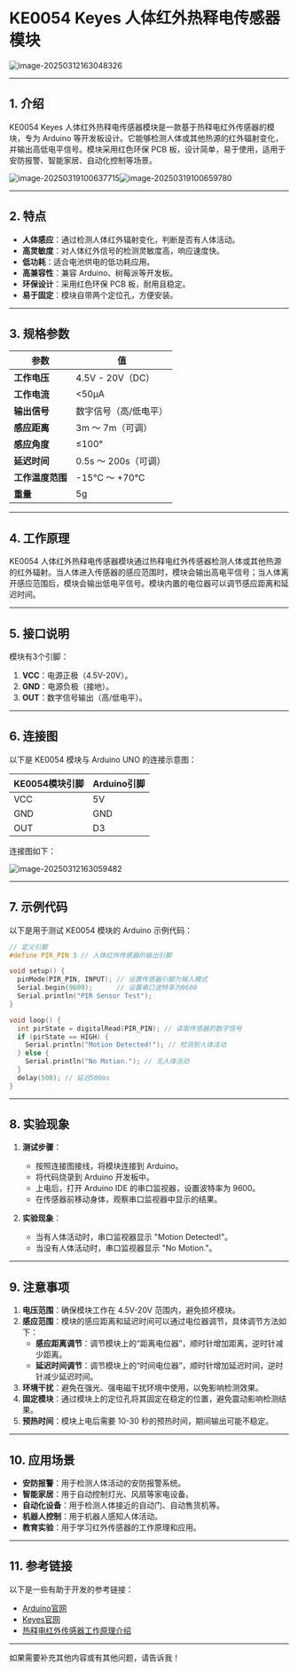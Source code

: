 # KE0054 Keyes 人体红外热释电传感器模块

![image-20250312163048326](media/image-20250312163048326.png)

---

## **1. 介绍**

KE0054 Keyes 人体红外热释电传感器模块是一款基于热释电红外传感器的模块，专为 Arduino 等开发板设计。它能够检测人体或其他热源的红外辐射变化，并输出高低电平信号。模块采用红色环保 PCB 板，设计简单，易于使用，适用于安防报警、智能家居、自动化控制等场景。

![image-20250319100637715](media/image-20250319100637715.png)![image-20250319100659780](media/image-20250319100659780.png)

---

## **2. 特点**

- **人体感应**：通过检测人体红外辐射变化，判断是否有人体活动。
- **高灵敏度**：对人体红外信号的检测灵敏度高，响应速度快。
- **低功耗**：适合电池供电的低功耗应用。
- **高兼容性**：兼容 Arduino、树莓派等开发板。
- **环保设计**：采用红色环保 PCB 板，耐用且稳定。
- **易于固定**：模块自带两个定位孔，方便安装。

---

## **3. 规格参数**

| 参数            | 值                     |
|-----------------|------------------------|
| **工作电压**    | 4.5V - 20V（DC）       |
| **工作电流**    | <50μA                  |
| **输出信号**    | 数字信号（高/低电平）  |
| **感应距离**    | 3m ～ 7m（可调）       |
| **感应角度**    | ≤100°                  |
| **延迟时间**    | 0.5s ～ 200s（可调）   |
| **工作温度范围**| -15℃ ～ +70℃          |
| **重量**        | 5g                     |

---

## **4. 工作原理**

KE0054 人体红外热释电传感器模块通过热释电红外传感器检测人体或其他热源的红外辐射。当人体进入传感器的感应范围时，模块会输出高电平信号；当人体离开感应范围后，模块会输出低电平信号。模块内置的电位器可以调节感应距离和延迟时间。

---

## **5. 接口说明**

模块有3个引脚：
1. **VCC**：电源正极（4.5V-20V）。
2. **GND**：电源负极（接地）。
3. **OUT**：数字信号输出（高/低电平）。

---

## **6. 连接图**

以下是 KE0054 模块与 Arduino UNO 的连接示意图：

| KE0054模块引脚 | Arduino引脚 |
| -------------- | ----------- |
| VCC            | 5V          |
| GND            | GND         |
| OUT            | D3          |

连接图如下：

![image-20250312163059482](media/image-20250312163059482.png)

---

## **7. 示例代码**

以下是用于测试 KE0054 模块的 Arduino 示例代码：

```cpp
// 定义引脚
#define PIR_PIN 3 // 人体红外传感器的输出引脚

void setup() {
  pinMode(PIR_PIN, INPUT); // 设置传感器引脚为输入模式
  Serial.begin(9600);      // 设置串口波特率为9600
  Serial.println("PIR Sensor Test");
}

void loop() {
  int pirState = digitalRead(PIR_PIN); // 读取传感器的数字信号
  if (pirState == HIGH) {
    Serial.println("Motion Detected!"); // 检测到人体活动
  } else {
    Serial.println("No Motion."); // 无人体活动
  }
  delay(500); // 延迟500ms
}
```

---

## **8. 实验现象**

1. **测试步骤**：
   - 按照连接图接线，将模块连接到 Arduino。
   - 将代码烧录到 Arduino 开发板中。
   - 上电后，打开 Arduino IDE 的串口监视器，设置波特率为 9600。
   - 在传感器前移动身体，观察串口监视器中显示的结果。

2. **实验现象**：
   - 当有人体活动时，串口监视器显示 "Motion Detected!"。
   - 当没有人体活动时，串口监视器显示 "No Motion."。

---

## **9. 注意事项**

1. **电压范围**：确保模块工作在 4.5V-20V 范围内，避免损坏模块。
2. **感应范围**：模块的感应距离和延迟时间可以通过电位器调节，具体调节方法如下：
   - **感应距离调节**：调节模块上的“距离电位器”，顺时针增加距离，逆时针减少距离。
   - **延迟时间调节**：调节模块上的“时间电位器”，顺时针增加延迟时间，逆时针减少延迟时间。
3. **环境干扰**：避免在强光、强电磁干扰环境中使用，以免影响检测效果。
4. **固定模块**：通过模块上的定位孔将其固定在稳定的位置，避免震动影响检测结果。
5. **预热时间**：模块上电后需要 10-30 秒的预热时间，期间输出可能不稳定。

---

## **10. 应用场景**

- **安防报警**：用于检测人体活动的安防报警系统。
- **智能家居**：用于自动控制灯光、风扇等家电设备。
- **自动化设备**：用于检测人体接近的自动门、自动售货机等。
- **机器人控制**：用于机器人感知人体活动。
- **教育实验**：用于学习红外传感器的工作原理和应用。

---

## **11. 参考链接**

以下是一些有助于开发的参考链接：
- [Arduino官网](https://www.arduino.cc/)
- [Keyes官网](http://www.keyes-robot.com/)
- [热释电红外传感器工作原理介绍](https://en.wikipedia.org/wiki/Pyroelectric_sensor)

---

如果需要补充其他内容或有其他问题，请告诉我！
